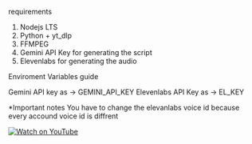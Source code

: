 requirements 

1. Nodejs LTS
2. Python + yt_dlp
3. FFMPEG
4. Gemini API Key for generating the script
5. Elevenlabs for generating the audio

Enviroment Variables guide

Gemini API key as -> GEMINI_API_KEY
Elevenlabs API Key as -> EL_KEY

*Important notes You have to change the elevanlabs voice id because every accound voice id is diffrent

[![Watch on YouTube](https://img.youtube.com/vi/21G8IQM2-ZA/0.jpg)](https://www.youtube.com/shorts/21G8IQM2-ZA)

